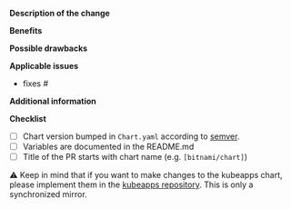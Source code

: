 <!--
 Before you open the request please review the following guidelines and tips to help it be more easily integrated:

 - Describe the scope of your change - i.e. what the change does.
 - Describe any known limitations with your change.
 - Please run any tests or examples that can exercise your modified code.

 Thank you for contributing! We will try to test and integrate the change as soon as we can, but be aware we have many GitHub repositories to manage and can't immediately respond to every request. There is no need to bump or check in on a pull request (it will clutter the discussion of the request).

 Also don't be worried if the request is closed or not integrated sometimes the priorities of Bitnami might not match the priorities of the pull request. Don't fret, the open source community thrives on forks and GitHub makes it easy to keep your changes in a forked repo.
 -->

**Description of the change**

<!-- Describe the scope of your change - i.e. what the change does. -->

**Benefits**

<!-- What benefits will be realized by the code change? -->

**Possible drawbacks**

<!-- Describe any known limitations with your change -->

**Applicable issues**

<!-- Enter any applicable Issues here (You can reference an issue using #) -->
  - fixes #

**Additional information**

<!-- If there's anything else that's important and relevant to your pull
request, mention that information here.-->

**Checklist** <!-- [Place an '[X]' (no spaces) in all applicable fields. Please remove unrelated fields.] -->
- [ ] Chart version bumped in `Chart.yaml` according to [semver](http://semver.org/).
- [ ] Variables are documented in the README.md
- [ ] Title of the PR starts with chart name (e.g. `[bitnami/chart]`)

:warning: Keep in mind that if you want to make changes to the kubeapps chart, please implement them in the [kubeapps repository](https://github.com/kubeapps/kubeapps/tree/master/chart/kubeapps). This is only a synchronized mirror.

